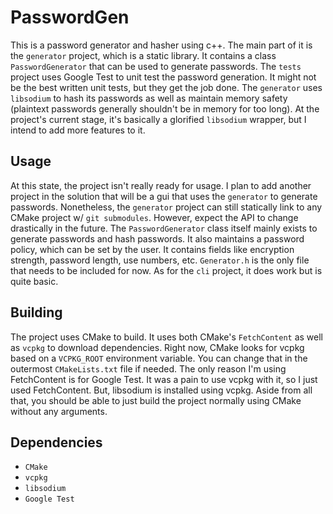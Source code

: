 # PasswordGen

This is a password generator and hasher using c++. The main part of it is the `generator` project, which is a static library. It contains a class `PasswordGenerator` that can be used to generate passwords. The `tests` project uses Google Test to unit test the password generation. It might not be the best written unit tests, but they get the job done. The `generator` uses `libsodium` to hash its passwords as well as maintain memory safety (plaintext passwords generally shouldn't be in memory for too long). At the project's current stage, it's basically a glorified `libsodium` wrapper, but I intend to add more features to it.

## Usage
At this state, the project isn't really ready for usage. I plan to add another project in the solution that will be a gui that uses the `generator` to generate passwords. Nonetheless, the `generator` project can still statically link to any CMake project w/ `git submodules`. However, expect the API to change drastically in the future. The `PasswordGenerator` class itself mainly exists to generate passwords and hash passwords. It also maintains a password policy, which can be set by the user. It contains fields like encryption strength, password length, use numbers, etc. `Generator.h` is the only file that needs to be included for now.
As for the `cli` project, it does work but is quite basic.

## Building
The project uses CMake to build. It uses both CMake's `FetchContent` as well as `vcpkg` to download dependencies. Right now, CMake looks for vcpkg based on a `VCPKG_ROOT` environment variable. You can change that in the outermost `CMakeLists.txt` file if needed. The only reason I'm using FetchContent is for Google Test. It was a pain to use vcpkg with it, so I just used FetchContent. But, libsodium is installed using vcpkg. Aside from all that, you should be able to just build the project normally using CMake without any arguments.

## Dependencies
- `CMake`
- `vcpkg`
- `libsodium`
- `Google Test`